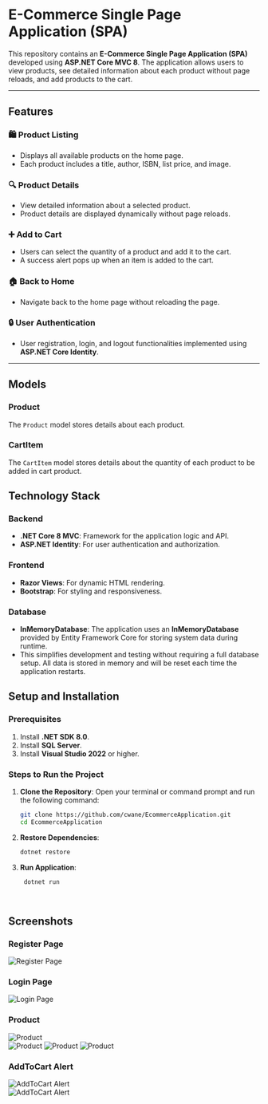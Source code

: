 # E-Commerce Single Page Application (SPA)

This repository contains an **E-Commerce Single Page Application (SPA)** developed using **ASP.NET Core MVC 8**. 
The application allows users to view products, see detailed information about each product without page reloads, 
and add products to the cart.

---

## Features

### 🛍️ Product Listing
- Displays all available products on the home page.
- Each product includes a title, author, ISBN, list price, and image.

### 🔍 Product Details
- View detailed information about a selected product.
- Product details are displayed dynamically without page reloads.

### ➕ Add to Cart
- Users can select the quantity of a product and add it to the cart.
- A success alert pops up when an item is added to the cart.

### 🏠 Back to Home
- Navigate back to the home page without reloading the page.

### 🔒 User Authentication
- User registration, login, and logout functionalities implemented using **ASP.NET Core Identity**.

---

## Models

### Product

The `Product` model stores details about each product.

### CartItem

The `CartItem` model stores details about the quantity of each product to be added in cart product.

## Technology Stack

### Backend
- **.NET Core 8 MVC**: Framework for the application logic and API.
- **ASP.NET Identity**: For user authentication and authorization.

### Frontend
- **Razor Views**: For dynamic HTML rendering.
- **Bootstrap**: For styling and responsiveness.

### Database
- **InMemoryDatabase**: The application uses an **InMemoryDatabase** provided by Entity Framework Core for storing system data during runtime.
- This simplifies development and testing without requiring a full database setup. All data is stored in memory and will be reset each time the application restarts.


## Setup and Installation

### Prerequisites
1. Install **.NET SDK 8.0**.
2. Install **SQL Server**.
3. Install **Visual Studio 2022** or higher.

### Steps to Run the Project

1. **Clone the Repository**:
   Open your terminal or command prompt and run the following command:
   ```bash
   git clone https://github.com/cwane/EcommerceApplication.git
   cd EcommerceApplication
 2. **Restore Dependencies**:
     ```bash
     dotnet restore

 3. **Run Application**:
    ```bash
     dotnet run

      
   ## Screenshots

### Register Page 
![Register Page](DemoImages/Register.png)   

### Login Page 
![Login Page](DemoImages/Login.png)   

### Product 
![Product](DemoImages/ProductList.png)  
![Product](DemoImages/ProductDetail.png) 
![Product](DemoImages/ProductListingWithLogin.png) 
![Product](DemoImages/BackToHome.png) 

### AddToCart Alert  
![AddToCart Alert](DemoImages/ItemAddedAlert.png)  
![AddToCart Alert](DemoImages/NotAddedAlert.png)  



